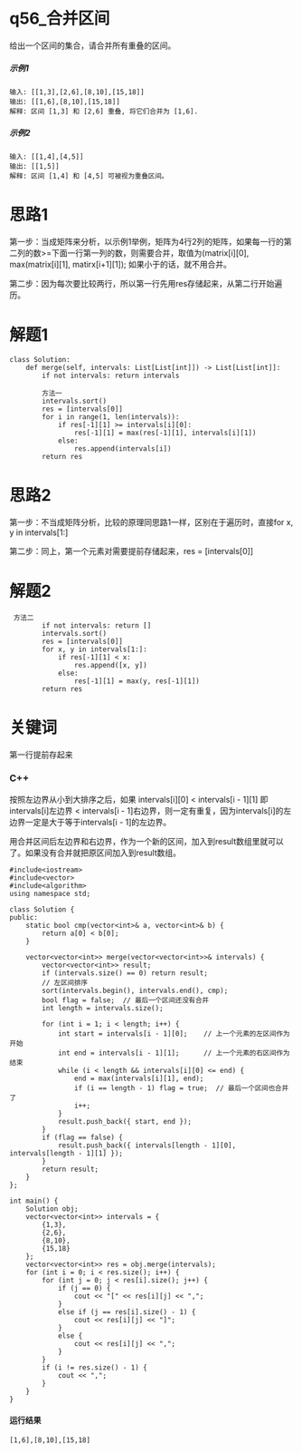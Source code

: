 # q56_合并区间
给出一个区间的集合，请合并所有重叠的区间。
##### 示例1
    输入: [[1,3],[2,6],[8,10],[15,18]]
    输出: [[1,6],[8,10],[15,18]]
    解释: 区间 [1,3] 和 [2,6] 重叠, 将它们合并为 [1,6].
##### 示例2
    输入: [[1,4],[4,5]]
    输出: [[1,5]]
    解释: 区间 [1,4] 和 [4,5] 可被视为重叠区间。
# 思路1
第一步：当成矩阵来分析，以示例1举例，矩阵为4行2列的矩阵，如果每一行的第二列的数>=下面一行第一列的数，则需要合并，取值为(matrix[i][0], max(matrix[i][1], matirx[i+1][1]); 如果小于的话，就不用合并。

第二步：因为每次要比较两行，所以第一行先用res存储起来，从第二行开始遍历。
# 解题1
    class Solution:
        def merge(self, intervals: List[List[int]]) -> List[List[int]]:
            if not intervals: return intervals

            方法一
            intervals.sort()
            res = [intervals[0]]
            for i in range(1, len(intervals)):
                if res[-1][1] >= intervals[i][0]:
                    res[-1][1] = max(res[-1][1], intervals[i][1])
                else:
                    res.append(intervals[i])
            return res
 # 思路2
 第一步：不当成矩阵分析，比较的原理同思路1一样，区别在于遍历时，直接for x, y in intervals[1:]
 
 第二步：同上，第一个元素对需要提前存储起来，res = [intervals[0]]
 # 解题2
     方法二
            if not intervals: return []
            intervals.sort()
            res = [intervals[0]]
            for x, y in intervals[1:]:
                if res[-1][1] < x:
                    res.append([x, y])
                else:
                    res[-1][1] = max(y, res[-1][1])
            return res
# 关键词
第一行提前存起来

### C++

按照左边界从小到大排序之后，如果 intervals[i][0] < intervals[i - 1][1] 即intervals[i]左边界 < intervals[i - 1]右边界，则一定有重复，因为intervals[i]的左边界一定是大于等于intervals[i - 1]的左边界。

用合并区间后左边界和右边界，作为一个新的区间，加入到result数组里就可以了。如果没有合并就把原区间加入到result数组。

    #include<iostream>
    #include<vector>
    #include<algorithm>
    using namespace std;

    class Solution {
    public:
        static bool cmp(vector<int>& a, vector<int>& b) {
            return a[0] < b[0];
        }

        vector<vector<int>> merge(vector<vector<int>>& intervals) {
            vector<vector<int>> result;
            if (intervals.size() == 0) return result;
            // 左区间排序
            sort(intervals.begin(), intervals.end(), cmp);
            bool flag = false;  // 最后一个区间还没有合并
            int length = intervals.size();

            for (int i = 1; i < length; i++) {
                int start = intervals[i - 1][0];    // 上一个元素的左区间作为开始
                int end = intervals[i - 1][1];      // 上一个元素的右区间作为结束
                while (i < length && intervals[i][0] <= end) {
                    end = max(intervals[i][1], end);
                    if (i == length - 1) flag = true;  // 最后一个区间也合并了
                    i++;
                }
                result.push_back({ start, end });
            }
            if (flag == false) {
                result.push_back({ intervals[length - 1][0], intervals[length - 1][1] });
            }
            return result;
        }
    };

    int main() {
        Solution obj;
        vector<vector<int>> intervals = {
            {1,3},
            {2,6},
            {8,10},
            {15,18}
        };
        vector<vector<int>> res = obj.merge(intervals);
        for (int i = 0; i < res.size(); i++) {
            for (int j = 0; j < res[i].size(); j++) {
                if (j == 0) {
                    cout << "[" << res[i][j] << ",";
                }
                else if (j == res[i].size() - 1) {
                    cout << res[i][j] << "]";
                }
                else {
                    cout << res[i][j] << ",";
                }
            }
            if (i != res.size() - 1) {
                cout << ",";
            }
        }
    }
#### 运行结果
    [1,6],[8,10],[15,18]
